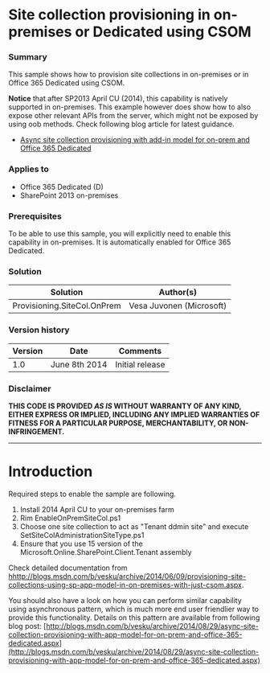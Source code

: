 # Site collection provisioning in on-premises or Dedicated using CSOM #

### Summary ###
This sample shows how to provision site collections in on-premises or in Office 365 Dedicated using CSOM.

**Notice** that after SP2013 April CU (2014), this capability is natively supported in on-premises. This example however does show how to also expose other relevant APIs from the server, which might not be exposed by using oob methods. Check following blog article for latest guidance.

- [Async site collection provisioning with add-in model for on-prem and Office 365 Dedicated](http://blogs.msdn.com/b/vesku/archive/2014/08/29/async-site-collection-provisioning-with-app-model-for-on-prem-and-office-365-dedicated.aspx)

### Applies to ###
-  Office 365 Dedicated (D)
-  SharePoint 2013 on-premises


### Prerequisites ###
To be able to use this sample, you will explicitly need to enable this capability in on-premises. It is automatically enabled for Office 365 Dedicated.

### Solution ###
Solution | Author(s)
---------|----------
Provisioning.SiteCol.OnPrem | Vesa Juvonen (Microsoft)

### Version history ###
Version  | Date | Comments
---------| -----| --------
1.0  | June 8th 2014 | Initial release

### Disclaimer ###
**THIS CODE IS PROVIDED *AS IS* WITHOUT WARRANTY OF ANY KIND, EITHER EXPRESS OR IMPLIED, INCLUDING ANY IMPLIED WARRANTIES OF FITNESS FOR A PARTICULAR PURPOSE, MERCHANTABILITY, OR NON-INFRINGEMENT.**


----------

# Introduction #
Required steps to enable the sample are following.

1. Install 2014 April CU to your on-premises farm
1. Rim EnableOnPremSiteCol.ps1
1. Choose one site collection to act as "Tenant ddmin site" and execute SetSiteColAdministrationSiteType.ps1
1. Ensure that you use 15 version of the Microsoft.Online.SharePoint.Client.Tenant assembly

Check detailed documentation from [hhttp://blogs.msdn.com/b/vesku/archive/2014/06/09/provisioning-site-collections-using-sp-app-model-in-on-premises-with-just-csom.aspx](hhttp://blogs.msdn.com/b/vesku/archive/2014/06/09/provisioning-site-collections-using-sp-app-model-in-on-premises-with-just-csom.aspx).

You should also have a look on how you can perform similar capability using asynchronous pattern, which is much more end user friendlier way to provide this functionality. Details on this pattern are available from following blog post: [http://blogs.msdn.com/b/vesku/archive/2014/08/29/async-site-collection-provisioning-with-app-model-for-on-prem-and-office-365-dedicated.aspx](http://blogs.msdn.com/b/vesku/archive/2014/08/29/async-site-collection-provisioning-with-app-model-for-on-prem-and-office-365-dedicated.aspx)

